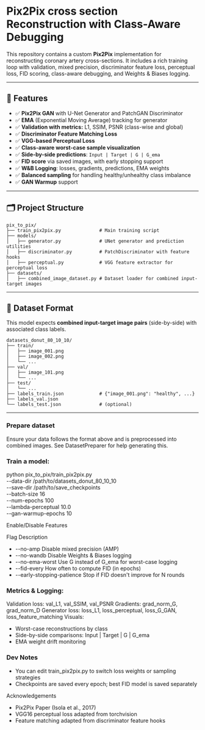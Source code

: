 # Pix2Pix cross section Reconstruction with Class-Aware Debugging

This repository contains a custom **Pix2Pix** implementation for reconstructing coronary artery cross-sections. It includes a rich training loop with validation, mixed precision, discriminator feature loss, perceptual loss, FID scoring, class-aware debugging, and Weights & Biases logging.

---

## 🚀 Features

- ✅ **Pix2Pix GAN** with U-Net Generator and PatchGAN Discriminator  
- ✅ **EMA** (Exponential Moving Average) tracking for generator  
- ✅ **Validation with metrics:** L1, SSIM, PSNR (class-wise and global)  
- ✅ **Discriminator Feature Matching Loss**  
- ✅ **VGG-based Perceptual Loss**  
- ✅ **Class-aware worst-case sample visualization**  
- ✅ **Side-by-side predictions**: `Input | Target | G | G_ema`  
- ✅ **FID score** via saved images, with early stopping support  
- ✅ **W&B Logging**: losses, gradients, predictions, EMA weights  
- ✅ **Balanced sampling** for handling healthy/unhealthy class imbalance  
- ✅ **GAN Warmup** support

---

## 🗂️ Project Structure

```
pix_to_pix/
├── train_pix2pix.py              # Main training script
├── models/
│   ├── generator.py              # UNet generator and prediction utilities
│   ├── discriminator.py          # PatchDiscriminator with feature hooks
│   ├── perceptual.py             # VGG feature extractor for perceptual loss
├── datasets/
│   ├── combined_image_dataset.py # Dataset loader for combined input-target images
```

---

## 🧩 Dataset Format

This model expects **combined input-target image pairs** (side-by-side) with associated class labels.

```
datasets_donut_80_10_10/
├── train/
│   ├── image_001.png
│   ├── image_002.png
│   └── ...
├── val/
│   ├── image_101.png
│   └── ...
├── test/
│   └── ...
├── labels_train.json             # {"image_001.png": "healthy", ...}
├── labels_val.json
└── labels_test.json              # (optional)
```

---

### Prepare dataset
Ensure your data follows the format above and is preprocessed into combined images. See DatasetPreparer for help generating this.

### Train a model:
python pix_to_pix/train_pix2pix.py \
  --data-dir /path/to/datasets_donut_80_10_10 \
  --save-dir /path/to/save_checkpoints \
  --batch-size 16 \
  --num-epochs 100 \
  --lambda-perceptual 10.0 \
  --gan-warmup-epochs 10

Enable/Disable Features

Flag	Description
- --no-amp	Disable mixed precision (AMP)
- --no-wandb	Disable Weights & Biases logging
- --no-ema-worst	Use G instead of G_ema for worst-case logging
- --fid-every	How often to compute FID (in epochs)
- --early-stopping-patience	Stop if FID doesn't improve for N rounds

### Metrics & Logging:
Validation loss: val_L1, val_SSIM, val_PSNR
Gradients: grad_norm_G, grad_norm_D
Generator loss: loss_L1, loss_perceptual, loss_G_GAN, loss_feature_matching
Visuals:
- Worst-case reconstructions by class
- Side-by-side comparisons: Input | Target | G | G_ema
- EMA weight drift monitoring

### Dev Notes
- You can edit train_pix2pix.py to switch loss weights or sampling strategies
- Checkpoints are saved every epoch; best FID model is saved separately

Acknowledgements
- Pix2Pix Paper (Isola et al., 2017)
- VGG16 perceptual loss adapted from torchvision
- Feature matching adapted from discriminator feature hooks
